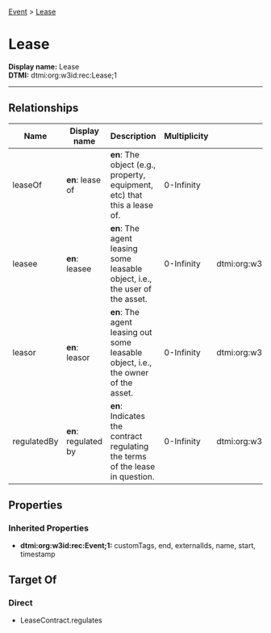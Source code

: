 [Event](Event.md) > [Lease](.)
# Lease

**Display name:** Lease<br />
**DTMI:** dtmi:org:w3id:rec:Lease;1

---
## Relationships
|Name|Display name|Description|Multiplicity|Target|Properties|Writable|
|-|-|-|-|-|-|-|
|leaseOf|**en**: lease of|**en**: The object (e.g., property, equipment, etc) that this a lease of.|0-Infinity|||True|
|leasee|**en**: leasee|**en**: The agent leasing some leasable object, i.e., the user of the asset.|0-Infinity|dtmi:org:w3id:rec:Agent;1||True|
|leasor|**en**: leasor|**en**: The agent leasing out some leasable object, i.e., the owner of the asset.|0-Infinity|dtmi:org:w3id:rec:Agent;1||True|
|regulatedBy|**en**: regulated by|**en**: Indicates the contract regulating the terms of the lease in question. |0-Infinity|dtmi:org:w3id:rec:LeaseContract;1||True|
## Properties
### Inherited Properties
* **dtmi:org:w3id:rec:Event;1:** customTags, end, externalIds, name, start, timestamp
## Target Of
### Direct
* LeaseContract.regulates
